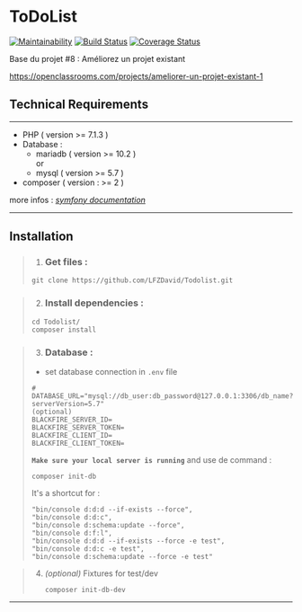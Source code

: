 ToDoList
========

[![Maintainability](https://api.codeclimate.com/v1/badges/bea5d5c5ba9d1bd9b52e/maintainability)](https://codeclimate.com/github/LFZDavid/Todolist/maintainability)
[![Build Status](https://app.travis-ci.com/LFZDavid/Todolist.svg?branch=develop)](https://app.travis-ci.com/LFZDavid/Todolist)
[![Coverage Status](https://coveralls.io/repos/github/LFZDavid/Todolist/badge.svg?branch=develop)](https://coveralls.io/github/LFZDavid/Todolist?branch=develop)

Base du projet #8 : Améliorez un projet existant

https://openclassrooms.com/projects/ameliorer-un-projet-existant-1

## Technical Requirements
---
* PHP ( version >= 7.1.3 )
* Database : 
    * mariadb ( version >= 10.2 )
    <br>or 
    * mysql ( version >= 5.7 )
* composer ( version : >= 2 )

more infos : _[symfony documentation](https://symfony.com/doc/current/setup.html#technical-requirements)_

---

## Installation
>1. ### Get files : 
>```
>git clone https://github.com/LFZDavid/Todolist.git
>```

>2. ### Install dependencies : 
>```
>cd Todolist/
>composer install
>```

>3. ### Database :
>* set database connection in `.env` file
>```
># DATABASE_URL="mysql://db_user:db_password@127.0.0.1:3306/db_name?serverVersion=5.7"
>(optional)
> BLACKFIRE_SERVER_ID=
> BLACKFIRE_SERVER_TOKEN=
> BLACKFIRE_CLIENT_ID=
> BLACKFIRE_CLIENT_TOKEN=
>```
>__`Make sure your local server is running`__ and use de command : 
>```
>composer init-db
>```
>It's a shortcut for : 
>```
>"bin/console d:d:d --if-exists --force",
>"bin/console d:d:c",
>"bin/console d:schema:update --force",
>"bin/console d:f:l",
>"bin/console d:d:d --if-exists --force -e test",
>"bin/console d:d:c -e test",
>"bin/console d:schema:update --force -e test"
>```

>4. _(optional)_ Fixtures for test/dev
>    ```
>    composer init-db-dev
>    ```
    
---